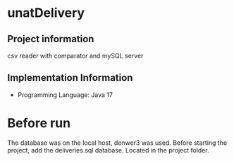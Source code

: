 # unatDelivery
## Project information

csv reader with comparator and mySQL server

## Implementation Information

* Programming Language: Java 17

# Before run 
The database was on the local host, denwer3 was used. 
Before starting the project, add the deliveries.sql database. Located in the project folder.
